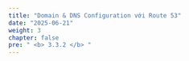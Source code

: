 ```yaml
---
title: "Domain & DNS Configuration với Route 53"
date: "2025-06-21"
weight: 3
chapter: false
pre: " <b> 3.3.2 </b> "
---
```


